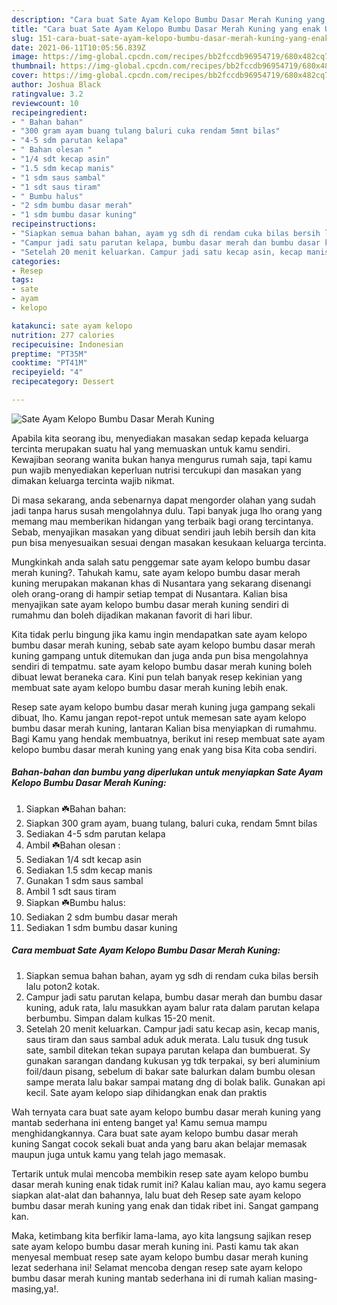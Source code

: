 ```yaml
---
description: "Cara buat Sate Ayam Kelopo Bumbu Dasar Merah Kuning yang enak Untuk Jualan"
title: "Cara buat Sate Ayam Kelopo Bumbu Dasar Merah Kuning yang enak Untuk Jualan"
slug: 151-cara-buat-sate-ayam-kelopo-bumbu-dasar-merah-kuning-yang-enak-untuk-jualan
date: 2021-06-11T10:05:56.839Z
image: https://img-global.cpcdn.com/recipes/bb2fccdb96954719/680x482cq70/sate-ayam-kelopo-bumbu-dasar-merah-kuning-foto-resep-utama.jpg
thumbnail: https://img-global.cpcdn.com/recipes/bb2fccdb96954719/680x482cq70/sate-ayam-kelopo-bumbu-dasar-merah-kuning-foto-resep-utama.jpg
cover: https://img-global.cpcdn.com/recipes/bb2fccdb96954719/680x482cq70/sate-ayam-kelopo-bumbu-dasar-merah-kuning-foto-resep-utama.jpg
author: Joshua Black
ratingvalue: 3.2
reviewcount: 10
recipeingredient:
- " Bahan bahan"
- "300 gram ayam buang tulang baluri cuka rendam 5mnt bilas"
- "4-5 sdm parutan kelapa"
- " Bahan olesan "
- "1/4 sdt kecap asin"
- "1.5 sdm kecap manis"
- "1 sdm saus sambal"
- "1 sdt saus tiram"
- " Bumbu halus"
- "2 sdm bumbu dasar merah"
- "1 sdm bumbu dasar kuning"
recipeinstructions:
- "Siapkan semua bahan bahan, ayam yg sdh di rendam cuka bilas bersih lalu poton2 kotak."
- "Campur jadi satu parutan kelapa, bumbu dasar merah dan bumbu dasar kuning, aduk rata, lalu masukkan ayam balur rata dalam parutan kelapa berbumbu. Simpan dalam kulkas 15-20 menit."
- "Setelah 20 menit keluarkan. Campur jadi satu kecap asin, kecap manis, saus tiram dan saus sambal aduk aduk merata. Lalu tusuk dng tusuk sate, sambil ditekan tekan supaya parutan kelapa dan bumbuerat. Sy gunakan sarangan dandang kukusan yg tdk terpakai, sy beri aluminium foil/daun pisang, sebelum di bakar sate balurkan dalam bumbu olesan sampe merata lalu bakar sampai matang dng di bolak balik. Gunakan api kecil. Sate ayam kelopo siap dihidangkan enak dan praktis"
categories:
- Resep
tags:
- sate
- ayam
- kelopo

katakunci: sate ayam kelopo 
nutrition: 277 calories
recipecuisine: Indonesian
preptime: "PT35M"
cooktime: "PT41M"
recipeyield: "4"
recipecategory: Dessert

---
```



![Sate Ayam Kelopo Bumbu Dasar Merah Kuning](https://img-global.cpcdn.com/recipes/bb2fccdb96954719/680x482cq70/sate-ayam-kelopo-bumbu-dasar-merah-kuning-foto-resep-utama.jpg)

Apabila kita seorang ibu, menyediakan masakan sedap kepada keluarga tercinta merupakan suatu hal yang memuaskan untuk kamu sendiri. Kewajiban seorang  wanita bukan hanya mengurus rumah saja, tapi kamu pun wajib menyediakan keperluan nutrisi tercukupi dan masakan yang dimakan keluarga tercinta wajib nikmat.

Di masa  sekarang, anda sebenarnya dapat mengorder olahan yang sudah jadi tanpa harus susah mengolahnya dulu. Tapi banyak juga lho orang yang memang mau memberikan hidangan yang terbaik bagi orang tercintanya. Sebab, menyajikan masakan yang dibuat sendiri jauh lebih bersih dan kita pun bisa menyesuaikan sesuai dengan masakan kesukaan keluarga tercinta. 



Mungkinkah anda salah satu penggemar sate ayam kelopo bumbu dasar merah kuning?. Tahukah kamu, sate ayam kelopo bumbu dasar merah kuning merupakan makanan khas di Nusantara yang sekarang disenangi oleh orang-orang di hampir setiap tempat di Nusantara. Kalian bisa menyajikan sate ayam kelopo bumbu dasar merah kuning sendiri di rumahmu dan boleh dijadikan makanan favorit di hari libur.

Kita tidak perlu bingung jika kamu ingin mendapatkan sate ayam kelopo bumbu dasar merah kuning, sebab sate ayam kelopo bumbu dasar merah kuning gampang untuk ditemukan dan juga anda pun bisa mengolahnya sendiri di tempatmu. sate ayam kelopo bumbu dasar merah kuning boleh dibuat lewat beraneka cara. Kini pun telah banyak resep kekinian yang membuat sate ayam kelopo bumbu dasar merah kuning lebih enak.

Resep sate ayam kelopo bumbu dasar merah kuning juga gampang sekali dibuat, lho. Kamu jangan repot-repot untuk memesan sate ayam kelopo bumbu dasar merah kuning, lantaran Kalian bisa menyiapkan di rumahmu. Bagi Kamu yang hendak membuatnya, berikut ini resep membuat sate ayam kelopo bumbu dasar merah kuning yang enak yang bisa Kita coba sendiri.

<!--inarticleads1-->

##### Bahan-bahan dan bumbu yang diperlukan untuk menyiapkan Sate Ayam Kelopo Bumbu Dasar Merah Kuning:

1. Siapkan  ☘️Bahan bahan:
1. Siapkan 300 gram ayam, buang tulang, baluri cuka, rendam 5mnt bilas
1. Sediakan 4-5 sdm parutan kelapa
1. Ambil  ☘️Bahan olesan :
1. Sediakan 1/4 sdt kecap asin
1. Sediakan 1.5 sdm kecap manis
1. Gunakan 1 sdm saus sambal
1. Ambil 1 sdt saus tiram
1. Siapkan  ☘️Bumbu halus:
1. Sediakan 2 sdm bumbu dasar merah
1. Sediakan 1 sdm bumbu dasar kuning




<!--inarticleads2-->

##### Cara membuat Sate Ayam Kelopo Bumbu Dasar Merah Kuning:

1. Siapkan semua bahan bahan, ayam yg sdh di rendam cuka bilas bersih lalu poton2 kotak.
1. Campur jadi satu parutan kelapa, bumbu dasar merah dan bumbu dasar kuning, aduk rata, lalu masukkan ayam balur rata dalam parutan kelapa berbumbu. Simpan dalam kulkas 15-20 menit.
1. Setelah 20 menit keluarkan. Campur jadi satu kecap asin, kecap manis, saus tiram dan saus sambal aduk aduk merata. Lalu tusuk dng tusuk sate, sambil ditekan tekan supaya parutan kelapa dan bumbuerat. Sy gunakan sarangan dandang kukusan yg tdk terpakai, sy beri aluminium foil/daun pisang, sebelum di bakar sate balurkan dalam bumbu olesan sampe merata lalu bakar sampai matang dng di bolak balik. Gunakan api kecil. Sate ayam kelopo siap dihidangkan enak dan praktis




Wah ternyata cara buat sate ayam kelopo bumbu dasar merah kuning yang mantab sederhana ini enteng banget ya! Kamu semua mampu menghidangkannya. Cara buat sate ayam kelopo bumbu dasar merah kuning Sangat cocok sekali buat anda yang baru akan belajar memasak maupun juga untuk kamu yang telah jago memasak.

Tertarik untuk mulai mencoba membikin resep sate ayam kelopo bumbu dasar merah kuning enak tidak rumit ini? Kalau kalian mau, ayo kamu segera siapkan alat-alat dan bahannya, lalu buat deh Resep sate ayam kelopo bumbu dasar merah kuning yang enak dan tidak ribet ini. Sangat gampang kan. 

Maka, ketimbang kita berfikir lama-lama, ayo kita langsung sajikan resep sate ayam kelopo bumbu dasar merah kuning ini. Pasti kamu tak akan menyesal membuat resep sate ayam kelopo bumbu dasar merah kuning lezat sederhana ini! Selamat mencoba dengan resep sate ayam kelopo bumbu dasar merah kuning mantab sederhana ini di rumah kalian masing-masing,ya!.

